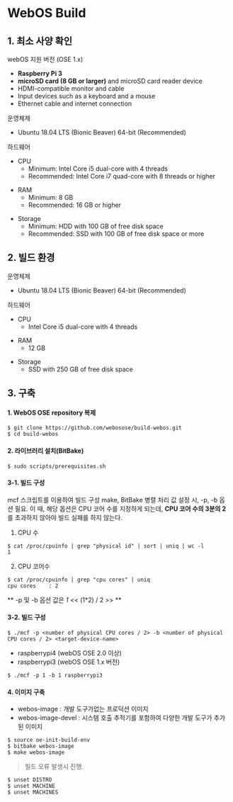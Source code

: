 # WebOS Build
## 1. 최소 사양 확인

webOS 지원 버전 (OSE 1.x)
- **Raspberry Pi 3**
- **microSD card (8 GB or larger)** and microSD card reader device
- HDMI-compatible monitor and cable
- Input devices such as a keyboard and a mouse
- Ethernet cable and internet connection

운영체제
- Ubuntu 18.04 LTS (Bionic Beaver) 64-bit (Recommended)

하드웨어
* CPU
  * Minimum: Intel Core i5 dual-core with 4 threads
  * Recommended: Intel Core i7 quad-core with 8 threads or higher
+ RAM
  + Minimum: 8 GB
  + Recommended: 16 GB or higher
- Storage
  - Minimum: HDD with 100 GB of free disk space
  - Recommended: SSD with 100 GB of free disk space or more

## 2. 빌드 환경

운영체제
- Ubuntu 18.04 LTS (Bionic Beaver) 64-bit (Recommended)

하드웨어
* CPU
  * Intel Core i5 dual-core with 4 threads
+ RAM
  + 12 GB
- Storage
  - SSD with 250 GB of free disk space

## 3. 구축 

#### 1. WebOS OSE repository 복제

```
$ git clone https://github.com/webosose/build-webos.git  
$ cd build-webos
```

#### 2. 라이브러리 설치(BitBake)

```
$ sudo scripts/prerequisites.sh
```

#### 3-1. 빌드 구성
mcf 스크립트를 이용하여 빌드 구성
make, BitBake 병렬 처리 값 설정 시, -p, -b 옵션 필요.
이 때, 해당 옵션은 CPU 코어 수를 지정하게 되는데, **CPU 코어 수의 3분의 2**를 초과하지 않아야 빌드 실패를 하지 않는다.
1. CPU 수 
```
$ cat /proc/cpuinfo | grep "physical id" | sort | uniq | wc -l
1
```

2. CPU 코어수
```
$ cat /proc/cpuinfo | grep "cpu cores" | uniq
cpu cores    : 2
```

** -p 및 -b 옵션 값은 *1* << (1*2) / 2 >> **

#### 3-2. 빌드 구성
```
$ ./mcf -p <number of physical CPU cores / 2> -b <number of physical CPU cores / 2> <target-device-name>
```
* raspberrypi4 (webOS OSE 2.0 이상)
* raspberrypi3 (webOS OSE 1.x 버전)
```
$ ./mcf -p 1 -b 1 raspberrypi3
```

#### 4. 이미지 구축
* webos-image : 개발 도구가없는 프로덕션 이미지
* webos-image-devel : 시스템 호출 추적기를 포함하여 다양한 개발 도구가 추가 된 이미지

```
$ source oe-init-build-env
$ bitbake webos-image
$ make webos-image
```

> 빌드 오류 발생시 진행.
```
$ unset DISTRO
$ unset MACHINE
$ unset MACHINES
```
